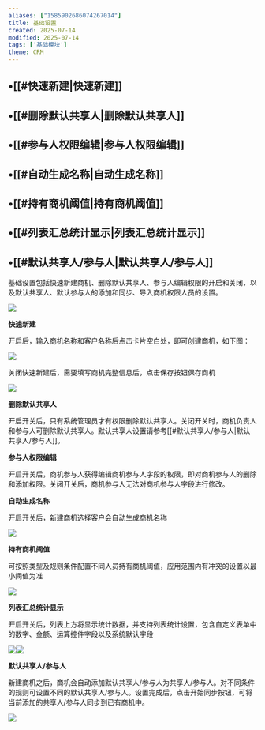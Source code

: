 ```yaml
---
aliases: ["1585902686074267014"]
title: 基础设置
created: 2025-07-14
modified: 2025-07-14
tags: ['基础模块']
theme: CRM
---
```


## •[[#快速新建|快速新建]]

## •[[#删除默认共享人|删除默认共享人]]

## •[[#参与人权限编辑|参与人权限编辑]]

## •[[#自动生成名称|自动生成名称]]

## •[[#持有商机阈值|持有商机阈值]]

## •[[#列表汇总统计显示|列表汇总统计显示]]

## •[[#默认共享人/参与人|默认共享人/参与人]]

基础设置包括快速新建商机、删除默认共享人、参与人编辑权限的开启和关闭，以及默认共享人、默认参与人的添加和同步、导入商机权限人员的设置。

![](7ffeabbf1bf4a0595fe368e7dc5d16a2.jpg)

**快速新建**

开启后，输入商机名称和客户名称后点击卡片空白处，即可创建商机，如下图：

![](8ef392f914fc0fc327c24e7fa62cb793.jpg)

关闭快速新建后，需要填写商机完整信息后，点击保存按钮保存商机

![](9a373a166f00ede03d202ffefd59a5ff.jpg)

**删除默认共享人**

开启开关后，只有系统管理员才有权限删除默认共享人。关闭开关时，商机负责人和参与人可删除默认共享人。默认共享人设置请参考[[#默认共享人/参与人|默认共享人/参与人]]。

**参与人权限编辑**

开启开关后，商机参与人获得编辑商机参与人字段的权限，即对商机参与人的删除和添加权限。关闭开关后，商机参与人无法对商机参与人字段进行修改。

**自动生成名称**

开启开关后，新建商机选择客户会自动生成商机名称

![](b862d02cc15be53b8286be9ef3d96893.jpg)

**持有商机阈值**

可按照类型及规则条件配置不同人员持有商机阈值，应用范围内有冲突的设置以最小阈值为准

![](2c9065d792476f8a2b2bdc827cc503c1.jpg)

**列表汇总统计显示**

开启开关后，列表上方将显示统计数据，并支持列表统计设置，包含自定义表单中的数字、金额、运算控件字段以及系统默认字段

![](1fd4590ecf81e75144746d56f78c93c4.jpg)![](d54065612a0ee56318080f42220adc4a.jpg)

**默认共享人/参与人**

新建商机之后，商机会自动添加默认共享人/参与人为共享人/参与人。对不同条件的规则可设置不同的默认共享人/参与人。设置完成后，点击开始同步按钮，可将当前添加的共享人/参与人同步到已有商机中。

![](916ad8891f8594e15992b41e9451c82f.jpg)